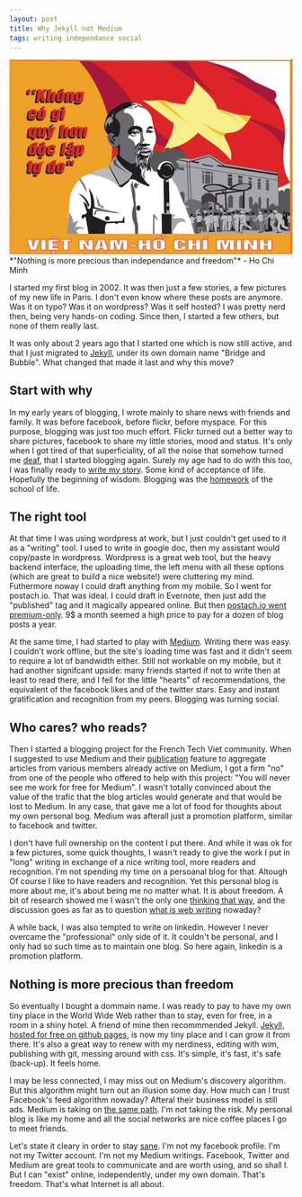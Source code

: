 ```yaml
---
layout: post
title: Why Jekyll not Medium 
tags: writing independance social 
---
```

<img src="/images/fulls/ho_chi_minh_quote.jpg" class="fit image" title='Nothing is more precious than independance and freedom'>
*"Nothing is more precious than independance and freedom"* - Ho Chi Minh

I started my first blog in 2002. It was then just a few stories, a few pictures of my new life in Paris. I don't even know where these posts are anymore. Was it on typo? Was it on wordpress? Was it self hosted? I was pretty nerd then, being very hands-on coding. Since then, I started a few others, but none of them really last.

It was only about 2 years ago that I started one which is now still active, and that I just migrated to [Jekyll](http://jekyllrb.com), under its own domain name "Bridge and Bubble". What changed that made it last and why this move? 

## Start with why

In my early years of blogging, I wrote mainly to share news with friends and family. It was before facebook, before flickr, before myspace. For this purpose, blogging was just too much effort. Flickr turned out a better way to share pictures, facebook to share my little stories, mood and status. It's only when I got tired of that superficiality, of all the noise that somehow turned me [deaf](http://bridgeandbubble.com/2013/09/10/The-deafness-of-web-2.0-and-social-networks.html), that I started blogging again. Surely my age had to do with this too, I was finally ready to [write my story](http://bridgeandbubble.com/2014/02/10/Happy-birthday.html). Some kind of acceptance of life. Hopefully the beginning of wisdom. Blogging was the [homework](http://bridgeandbubble.com/2013/09/25/Blogging-is-the-school-of-life-homework.html) of the school of life.

## The right tool

At that time I was using wordpress at work, but I just couldn't get used to it as a "writing" tool. I used to write in google doc, then my assistant would copy/paste in wordpress. Wordpress is a great web tool, but the heavy backend interface, the uploading time, the left menu with all these options (which are great to build a nice website!) were cluttering my mind. Futhermore noway I could draft anything from my mobile. So I went for postach.io. That was ideal. I could draft in Evernote, then just add the "published" tag and it magically appeared online. But then [postach.io went premium-only](http://blog.postach.io/post/brand-new-version-launched-billing-changes). 9$ a month seemed a high price to pay for a dozen of blog posts a year.

At the same time, I had started to play with [Medium](https://medium.com/@hoanganhphan). Writing there was easy. I couldn't work offline, but the site's loading time was fast and it didn't seem to require a lot of bandwidth either. Still not workable on my mobile, but it had another signifcant upside: many friends started if not to write then at least to read there, and I fell for the little "hearts" of recommendations, the equivalent of the facebook likes and of the twitter stars. Easy and instant gratification and recognition from my peers. Blogging was turning social.

## Who cares? who reads?

Then I started a blogging project for the French Tech Viet community. When I suggested to use Medium and their [publication](https://medium.com/french-tech-viet) feature to aggregate articles from various members already active on Medium, I got a firm "no" from one of the people who offered to help with this project: "You will never see me work for free for Medium". I wasn't totally convinced about the value of the trafic that the blog articles would generate and that would be lost to Medium. In any case, that gave me a lot of food for thoughts about my own personal bog. Medium was afterall just a promotion platform, similar to facebook and twitter.

I don't have full ownership on the content I put there. And while it was ok for a few pictures, some quick thoughts, I wasn't ready to give the work I put in "long" writing in exchange of a nice writing tool, more readers and recognition. I'm not spending my time on a persoanal blog for that. Altough Of course I like to have readers and recognition. Yet this personal blog is more about me, it's about being me no matter what. It is about freedom. A bit of research showed me I wasn't the only one [thinking that way](https://medium.com/@joe_wegner/why-i-dont-write-for-medium-c7cc156bc5d9), and the discussion goes as far as to question [what is web writing](http://www.theatlantic.com/technology/archive/2015/02/what-blogging-has-become/386201/) nowaday?

A while back, I was also tempted to write on linkedin. However I never overcame the "professional" only side of it. It couldn't be personal, and I only had so such time as to maintain one blog. So here again, linkedin is a promotion platform.

## Nothing is more precious than freedom

So eventually I bought a dommain name. I was ready to pay to have my own tiny place in the World Wide Web rather than to stay, even for free, in a room in a shiny hotel. A friend of mine then recommmended Jekyll. [Jekyll, hosted for free on github pages](https://jekyllrb.com/docs/github-pages/), is now my tiny place and I can grow it from there. It's also a great way to renew with my nerdiness, editing with wim, publishing with git, messing around with css. It's simple, it's fast, it's safe (back-up). It feels home.  

I may be less connected, I may miss out on Medium's discovery algorithm. But this algorithm might turn out an illusion some day. How much can I trust Facebook's feed algorithm nowaday? Afteral their business model is still ads. Medium is taking on [the same path](http://www.buzzfeed.com/charliewarzel/whats-going-on-at-medium#.taPdMZ9Oov). I'm not taking the risk. My personal blog is like my home and all the social networks are nice coffee places I go to meet friends.

Let's state it cleary in order to stay [sane](http://thenextweb.com/shareables/2014/06/25/video-depressing-reminds-us-facebook-statuses-can-lies/). I'm not my facebook profile. I'm not my Twitter account. I'm not my Medium writings. Facebook, Twitter and Medium are great tools to communicate and are worth using, and so shall I. But I can "exist" online, independently, under my own domain. That's freedom. That's what Internet is all about.

